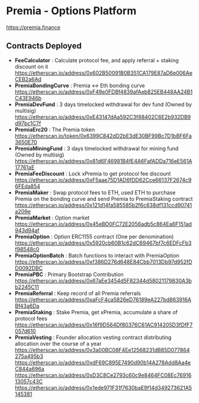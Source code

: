 # Premia - Options Platform

https://premia.finance

## Contracts Deployed

- **FeeCalculator** : Calculate protocol fee, and apply referral + staking discount on it
  https://etherscan.io/address/0x602B50091B0B351CA179E87aD6e006AeCEB2a6Ad
- **PremiaBondingCurve** : Premia <-> Eth bonding curve
  https://etherscan.io/address/0xF49e0FDBf4839afAeb825EB448AA24B1C43E946b
- **PremiaDevFund** : 3 days timelocked withdrawal for dev fund (Owned by multisig)
  https://etherscan.io/address/0xE43147dAa592C3f88402C6E2b932DB9d97bc1C7f
- **PremiaErc20** : The Premia token
  https://etherscan.io/token/0x6399C842dD2bE3dE30BF99Bc7D1bBF6Fa3650E70
- **PremiaMiningFund** : 3 days timelocked withdrawal for mining fund (Owned by multisig)
  https://etherscan.io/address/0x81d6F46981B4fE4A6FafADDa716eE561A17761aE
- **PremiaFeeDiscount** : Lock xPremia to get protocol fee discount
  https://etherscan.io/address/0xF5aae75D1AD6fDD62Cce66137F2674c96FEda854
- **PremiaMaker** : Swap protocol fees to ETH, used ETH to purchase Premia on the bonding curve and send Premia to PremiaStaking contract
  https://etherscan.io/address/0x121d14fa585585b2f6c638df131ccd90741a209e
- **PremiaMarket** : Option market
  https://etherscan.io/address/0x45eBD0FC72E2056adb5c864Ea6F151ad943d94af
- **PremiaOption** : Option ERC1155 contract (One per denomination)
  https://etherscan.io/address/0x5920cb60B1c62dC69467bf7c6EDFcFb3f98548c0
- **PremiaOptionBatch** : Batch functions to interact with PremiaOption
  https://etherscan.io/address/0xf386D276d648E84Cbb7013Db97d952fDD0092DBC
- **PremiaPBC** : Primary Bootstrap Contribution
  https://etherscan.io/address/0x67aEe3454d5F82344d58021179830A3bb2245C11
- **PremiaReferral** : Keep record of all Premia referrals
  https://etherscan.io/address/0xaFcF4ca5826eD76189eA227bd863916ABf43a6Da
- **PremiaStaking** : Stake Premia, get xPremia, accumulate a share of protocol fees
  https://etherscan.io/address/0x16f9D564Df80376C61AC914205D3fDfF7057d610
- **PremiaVesting** : Founder allocation vesting contract distributing allocation over the course of a year
  https://etherscan.io/address/0x3a00BC08F4Ee12568231dB85D077864275a495b3
  https://etherscan.io/address/0xdF69C895E7490d90b14A278Add8Aa4eC844a696a
  https://etherscan.io/address/0xD3C8Ce2793c60c9e8464FC08Ec7691613057c43C
  https://etherscan.io/address/0x1ede971F31f7630baE9f14d349273621A5145381
